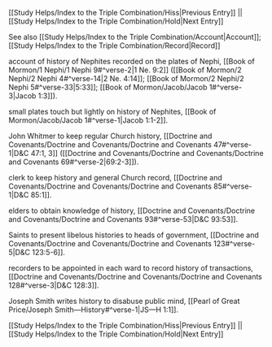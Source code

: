 [[Study Helps/Index to the Triple Combination/Hiss|Previous Entry]]  ||  [[Study Helps/Index to the Triple Combination/Hold|Next Entry]]

 See also [[Study Helps/Index to the Triple Combination/Account|Account]]; [[Study Helps/Index to the Triple Combination/Record|Record]]

 account of history of Nephites recorded on the plates of Nephi, [[Book of Mormon/1 Nephi/1 Nephi 9#^verse-2|1 Ne. 9:2]] ([[Book of Mormon/2 Nephi/2 Nephi 4#^verse-14|2 Ne. 4:14]]; [[Book of Mormon/2 Nephi/2 Nephi 5#^verse-33|5:33]]; [[Book of Mormon/Jacob/Jacob 1#^verse-3|Jacob 1:3]]).

 small plates touch but lightly on history of Nephites, [[Book of Mormon/Jacob/Jacob 1#^verse-1|Jacob 1:1-2]].

 John Whitmer to keep regular Church history, [[Doctrine and Covenants/Doctrine and Covenants/Doctrine and Covenants 47#^verse-1|D&C 47:1, 3]] ([[Doctrine and Covenants/Doctrine and Covenants/Doctrine and Covenants 69#^verse-2|69:2-3]]).

 clerk to keep history and general Church record, [[Doctrine and Covenants/Doctrine and Covenants/Doctrine and Covenants 85#^verse-1|D&C 85:1]].

 elders to obtain knowledge of history, [[Doctrine and Covenants/Doctrine and Covenants/Doctrine and Covenants 93#^verse-53|D&C 93:53]].

 Saints to present libelous histories to heads of government, [[Doctrine and Covenants/Doctrine and Covenants/Doctrine and Covenants 123#^verse-5|D&C 123:5-6]].

 recorders to be appointed in each ward to record history of transactions, [[Doctrine and Covenants/Doctrine and Covenants/Doctrine and Covenants 128#^verse-3|D&C 128:3]].

 Joseph Smith writes history to disabuse public mind, [[Pearl of Great Price/Joseph Smith—History#^verse-1|JS—H 1:1]].

[[Study Helps/Index to the Triple Combination/Hiss|Previous Entry]]  ||  [[Study Helps/Index to the Triple Combination/Hold|Next Entry]]